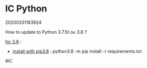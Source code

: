 IC Python
=
20200331183924

How to update to Python 3.7.10 ou 3.8 ?

[for 3.8](https://linuxize.com/post/how-to-install-python-3-8-on-ubuntu-18-04/) :
* [install with pip3.8](https://askubuntu.com/questions/1187358/pip-for-python-3-8) : python3.8 -m pip install -r requirements.txt

#IC